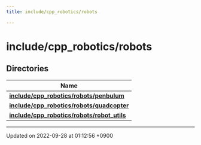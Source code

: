 ```yaml
---
title: include/cpp_robotics/robots

---
```


# include/cpp_robotics/robots



## Directories

| Name           |
| -------------- |
| **[include/cpp_robotics/robots/penbulum](/cpp_robotics/doxybook/Files/dir_b1a2e432ddc1679e5624fb0baa5764e5/#dir-include/cpp-robotics/robots/penbulum)**  |
| **[include/cpp_robotics/robots/quadcopter](/cpp_robotics/doxybook/Files/dir_4c1366b205e6333d17163ca64846ea5d/#dir-include/cpp-robotics/robots/quadcopter)**  |
| **[include/cpp_robotics/robots/robot_utils](/cpp_robotics/doxybook/Files/dir_9457539b8ca8d9274a6ff8e48b503091/#dir-include/cpp-robotics/robots/robot-utils)**  |






-------------------------------

Updated on 2022-09-28 at 01:12:56 +0900
